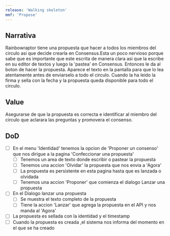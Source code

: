 ```yaml
---
release: 'Walking skeleton'
mmf: 'Propose'
---
```

## Narrativa
Rainbowraptor tiene una propuesta que hacer a todos los miembros del circulo asi que decide crearla en Consensus.Esta un poco nervioso porque sabe que es importante que este escrita de manera clara asi que la escribe en su editor de textos y luego la 'pastea' en Consensus. Entonces le da al boton de hacer la propuesta. Aparece el texto en la pantalla para que lo lea atentamente antes de enviarselo a todo el circulo. Cuando la ha leido la firma y sella con la fecha y la propuesta queda disponible para todo el circulo.

## Value
Asegurarse de que la propuesta es correcta e identificar al miembro del circulo que aclarara las preguntas y promovera el consenso.

## DoD
- [ ]  En el menu 'Identidad' tenemos la opcion de 'Proponer un consenso' que nos dirigue a la pagina  'Confeccionar una propuesta'
	- [ ] Tenemos un area de texto donde escribir o pastear la propuesta
	- [ ] Tenemos una accion 'Olvidar' la propuesta que nos envia a 'Agora'
	- [ ] La propuesta es persistente en esta pagina hasta que es lanzada o olvidada
	- [ ] Tenemos una accion 'Proponer' que comienza el dialogo Lanzar una propuesta
- [ ] En el Dialogo lanzar una propuesta 
	- [ ] Se muestra el texto completo de la propuesta
	- [ ] Tiene la accion 'Lanzar' que agrega la propuesta en el API y nos manda al 'Agora'
- [ ] La propuesta es sellada con la identidad y el timestamp
- [ ] Cuando la propuesta es creada ,el sistema nos informa del momento en el que se ha creado